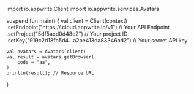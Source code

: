 import io.appwrite.Client
import io.appwrite.services.Avatars

suspend fun main() {
    val client = Client(context)
      .setEndpoint("https://<REGION>.cloud.appwrite.io/v1") // Your API Endpoint
      .setProject("5df5acd0d48c2") // Your project ID
      .setKey("919c2d18fb5d4...a2ae413da83346ad2") // Your secret API key

    val avatars = Avatars(client)
    val result = avatars.getBrowser(
        code = "aa",
    )
    println(result); // Resource URL
}